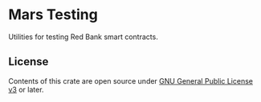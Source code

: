 # Mars Testing

Utilities for testing Red Bank smart contracts.

## License

Contents of this crate are open source under [GNU General Public License v3](../../LICENSE) or later.
